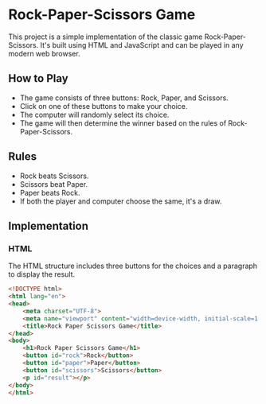 # Rock-Paper-Scissors Game

This project is a simple implementation of the classic game Rock-Paper-Scissors. It's built using HTML and JavaScript and can be played in any modern web browser.

## How to Play

- The game consists of three buttons: Rock, Paper, and Scissors.
- Click on one of these buttons to make your choice.
- The computer will randomly select its choice.
- The game will then determine the winner based on the rules of Rock-Paper-Scissors.

## Rules

- Rock beats Scissors.
- Scissors beat Paper.
- Paper beats Rock.
- If both the player and computer choose the same, it's a draw.

## Implementation

### HTML

The HTML structure includes three buttons for the choices and a paragraph to display the result.

```html
<!DOCTYPE html>
<html lang="en">
<head>
    <meta charset="UTF-8">
    <meta name="viewport" content="width=device-width, initial-scale=1.0">
    <title>Rock Paper Scissors Game</title>
</head>
<body>
    <h1>Rock Paper Scissors Game</h1>
    <button id="rock">Rock</button>
    <button id="paper">Paper</button>
    <button id="scissors">Scissors</button>
    <p id="result"></p>
</body>
</html>
